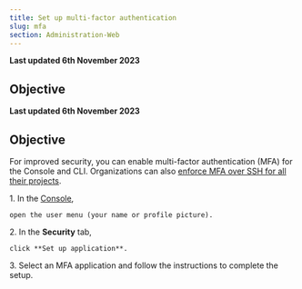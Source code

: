 ```yaml
---
title: Set up multi-factor authentication
slug: mfa
section: Administration-Web
---
```


**Last updated 6th November 2023**



## Objective  

**Last updated 6th November 2023**



## Objective  

For improved security, you can enable multi-factor authentication (MFA) for the Console and CLI.
Organizations can also [enforce MFA over SSH for all their projects](../../development/ssh/_index.md#multifactor-authentication-mfa-over-ssh).

1\.  In the [Console](../../administration/web/_index.md),

    open the user menu (your name or profile picture).

2\.  In the **Security** tab,

    click **Set up application**.

3\.  Select an MFA application and follow the instructions to complete the setup.

